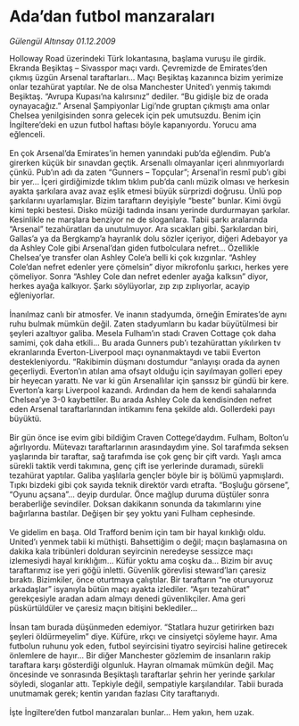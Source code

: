 # Ada’dan futbol manzaraları

*Gülengül Altınsay 01.12.2009*

<div class="yazi">Holloway Road üzerindeki Türk lokantasına, başlama vuruşu ile girdik. Ekranda Beşiktaş – Sivasspor maçı vardı. Çevremizde de Emirates’den çıkmış üzgün Arsenal taraftarları... Maçı Beşiktaş kazanınca bizim yerimize onlar tezahürat yaptılar. Ne de olsa Manchester United’ı yenmiş takımdı Beşiktaş. “Avrupa Kupası’na kalırsınız” dediler. “Bu gidişle biz de orada oynayacağız.” Arsenal Şampiyonlar Ligi’nde gruptan çıkmıştı ama onlar Chelsea yenilgisinden sonra gelecek için pek umutsuzdu. Benim için İngiltere’deki en uzun futbol haftası böyle kapanıyordu. Yorucu ama eğlenceli. <br/><br/>En çok Arsenal’da Emirates’in hemen yanındaki pub’da eğlendim. Pub’a girerken küçük bir sınavdan geçtik. Arsenallı olmayanlar içeri alınmıyorlardı çünkü. Pub’ın adı da zaten “Gunners – Topçular”; Arsenal’in resmî pub’ı gibi bir yer... İçeri girdiğimizde tıklım tıklım pub’da canlı müzik olması ve herkesin ayakta şarkılara avaz avaz eşlik etmesi büyük sürprizdi doğrusu. Ünlü pop şarkılarını uyarlamışlar. Bizim taraftarın deyişiyle “beste” bunlar. Kimi övgü kimi tepki bestesi. Disko müziği tadında insanı yerinde durdurmayan şarkılar. Kesinlikle ne marşlara benziyor ne de sloganlara. Tabii şarkı aralarında “Arsenal” tezahüratları da unutulmuyor. Ara sıcakları gibi. Şarkılardan biri, Gallas’a ya da Bergkamp’a hayranlık dolu sözler içeriyor, diğeri Adebayor ya da Ashley Cole gibi Arsenal’dan giden futbolculara nefret... Özellikle Chelsea’ye transfer olan Ashley Cole’a belli ki çok kızgınlar. “Ashley Cole’dan nefret edenler yere çömelsin” diyor mikrofonlu şarkıcı, herkes yere çömeliyor. Sonra “Ashley Cole dan nefret edenler ayağa kalksın” diyor, herkes ayağa kalkıyor. Şarkı söylüyorlar, zıp zıp zıplıyorlar, acayip eğleniyorlar. <br/><br/>İnanılmaz canlı bir atmosfer. Ve inanın stadyumda, örneğin Emirates’de aynı ruhu bulmak mümkün değil. Zaten stadyumların bu kadar büyütülmesi bir şeyleri azaltıyor galiba. Mesela Fulham’ın stadı Craven Cottage çok daha samimi, çok daha etkili... Bu arada Gunners pub’ı tezahürattan yıkılırken tv ekranlarında Everton-Liverpool maçı oynanmaktaydı ve tabii Everton destekleniyordu. “Rakibimin düşmanı dostumdur “anlayışı orada da aynen geçerliydi. Everton’ın atılan ama ofsayt olduğu için sayılmayan golleri epey bir heyecan yarattı. Ne var ki gün Arsenallılar için şanssız bir gündü bir kere. Everton’a karşı Liverpool kazandı. Ardından da hem de kendi sahalarında Chelsea’ye 3-0 kaybettiler. Bu arada Ashley Cole da kendisinden nefret eden Arsenal taraftarlarından intikamını fena şekilde aldı. Gollerdeki payı büyüktü. <br/><br/>Bir gün önce ise evim gibi bildiğim Craven Cottege’daydım. Fulham, Bolton’u ağırlıyordu. Mütevazı taraftarlarının arasındaydım yine. Sol tarafımda seksen yaşlarında bir taraftar, sağ tarafımda ise çok genç bir çift vardı. Yaşlı amca sürekli taktik verdi takımına, genç çift ise yerlerinde duramadı, sürekli tezahürat yaptılar. Galiba yaşlılarla gençler böyle bir iş bölümü yapmışlardı. Tıpkı bizdeki gibi çok sayıda teknik direktör vardı etrafta. “Boşluğu görsene”, “Oyunu açsana”... deyip durdular. Önce mağlup duruma düştüler sonra beraberliğe sevindiler. Doksan dakikanın sonunda da takımlarını yine bağırlarına bastılar. Değişen bir şey yoktu yani Fulham cephesinde. <br/><br/>Ve gidelim en başa. Old Trafford benim için tam bir hayal kırıklığı oldu. United’ı yenmek tabii ki müthişti. Bahsettiğim o değil; maçın başlamasına on dakika kala tribünleri dolduran seyircinin neredeyse sessizce maçı izlemesiydi hayal kırıklığım... Küfür yoktu ama coşku da... Bizim bir avuç taraftarımız ise yeri göğü inletti. Güvenlik görevlisi steward’ları çaresiz bıraktı. Bizimkiler, önce oturtmaya çalıştılar. Bir taraftarın “ne oturuyoruz arkadaşlar” isyanıyla bütün maçı ayakta izlediler. “Aşırı tezahürat” gerekçesiyle aradan adam almayı denedi güvenlikçiler. Ama geri püskürtüldüler ve çaresiz maçın bitişini beklediler... <br/><br/>İnsan tam burada düşünmeden edemiyor. “Statlara huzur getirirken bazı şeyleri öldürmeyelim” diye. Küfüre, ırkçı ve cinsiyetçi söyleme hayır. Ama futbolun ruhunu yok eden, futbol seyircisini tiyatro seyircisi haline getirecek önlemlere de hayır... Bir diğer Manchester gözlemim de insanların rakip taraftara karşı gösterdiği olgunluk. Hayran olmamak mümkün değil. Maç öncesinde ve sonrasında Beşiktaşlı taraftarlar şehrin her yerinde şarkılar söyledi, sloganlar attı. Tepkiyle değil, sempatiyle karşılandılar. Tabii burada unutmamak gerek; kentin yarıdan fazlası City taraftarıydı. <br/><br/>İşte İngiltere’den futbol manzaraları bunlar... Hem yakın, hem uzak.
              </div>
